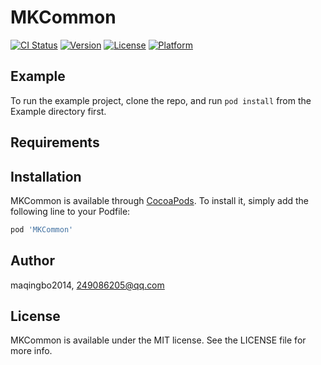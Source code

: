 # MKCommon

[![CI Status](https://img.shields.io/travis/maqingbo2014/MKCommon.svg?style=flat)](https://travis-ci.org/maqingbo2014/MKCommon)
[![Version](https://img.shields.io/cocoapods/v/MKCommon.svg?style=flat)](https://cocoapods.org/pods/MKCommon)
[![License](https://img.shields.io/cocoapods/l/MKCommon.svg?style=flat)](https://cocoapods.org/pods/MKCommon)
[![Platform](https://img.shields.io/cocoapods/p/MKCommon.svg?style=flat)](https://cocoapods.org/pods/MKCommon)

## Example

To run the example project, clone the repo, and run `pod install` from the Example directory first.

## Requirements

## Installation

MKCommon is available through [CocoaPods](https://cocoapods.org). To install
it, simply add the following line to your Podfile:

```ruby
pod 'MKCommon'
```

## Author

maqingbo2014, 249086205@qq.com

## License

MKCommon is available under the MIT license. See the LICENSE file for more info.

